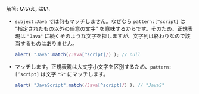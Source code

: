 解答: **いいえ, はい**.

- `subject:Java` では何もマッチしません。なぜなら `pattern:[^script]` は "指定されたもの以外の任意の文字" を意味するからです。そのため、正規表現は `"Java"` に続くそのような文字を探しますが、文字列は終わりなので該当するものはありません。

    ```js run
    alert( "Java".match(/Java[^script]/) ); // null
    ```
- マッチします。正規表現は大文字小文字を区別するため、`pattern:[^script]` は文字  `"S"` にマッチします。

    ```js run
    alert( "JavaScript".match(/Java[^script]/) ); // "JavaS"
    ```
